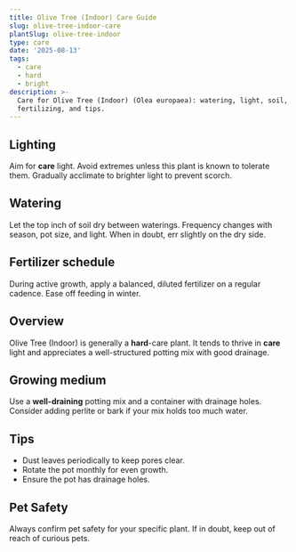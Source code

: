 ```yaml
---
title: Olive Tree (Indoor) Care Guide
slug: olive-tree-indoor-care
plantSlug: olive-tree-indoor
type: care
date: '2025-08-13'
tags:
  - care
  - hard
  - bright
description: >-
  Care for Olive Tree (Indoor) (Olea europaea): watering, light, soil,
  fertilizing, and tips.
---
```

## Lighting
Aim for **care** light. Avoid extremes unless this plant is known to tolerate them. Gradually acclimate to brighter light to prevent scorch.

## Watering
Let the top inch of soil dry between waterings. Frequency changes with season, pot size, and light. When in doubt, err slightly on the dry side.

## Fertilizer schedule
During active growth, apply a balanced, diluted fertilizer on a regular cadence. Ease off feeding in winter.

## Overview
Olive Tree (Indoor) is generally a **hard**-care plant. It tends to thrive in **care** light and appreciates a well-structured potting mix with good drainage.

## Growing medium
Use a **well-draining** potting mix and a container with drainage holes. Consider adding perlite or bark if your mix holds too much water.

## Tips
- Dust leaves periodically to keep pores clear.
- Rotate the pot monthly for even growth.
- Ensure the pot has drainage holes.

## Pet Safety
Always confirm pet safety for your specific plant. If in doubt, keep out of reach of curious pets.
